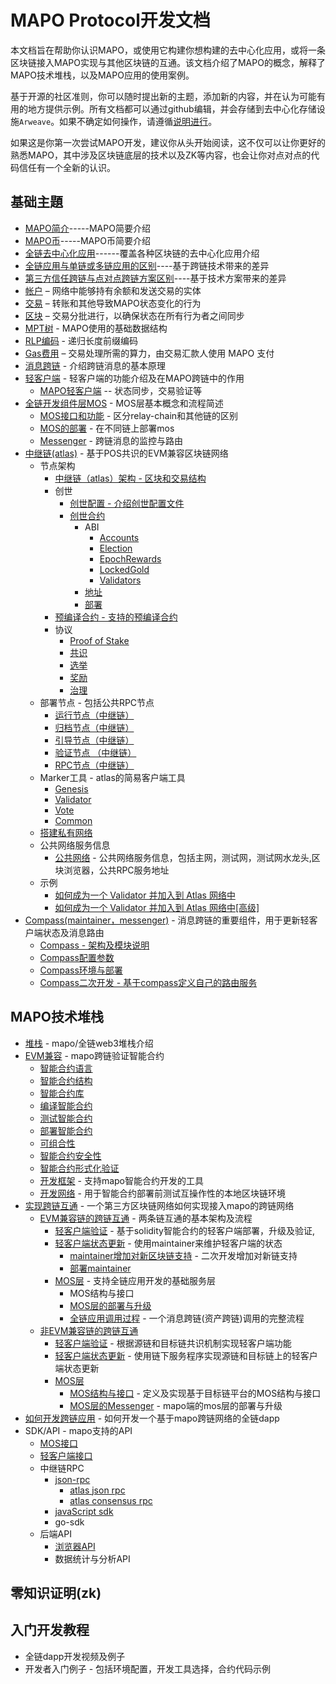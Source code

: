 # MAPO Protocol开发文档

本文档旨在帮助你认识MAPO，或使用它构建你想构建的去中心化应用，或将一条区块链接入MAPO实现与其他区块链的互通。该文档介绍了MAPO的概念，解释了MAPO技术堆栈，以及MAPO应用的使用案例。

基于开源的社区准则，你可以随时提出新的主题，添加新的内容，并在认为可能有用的地方提供示例。所有文档都可以通过github编辑，并会存储到去中心化存储设施`Arweave`。如果不确定如何操作，请遵循[说明进行](docs/editing-markdown.md)。

如果这是你第一次尝试MAPO开发，建议你从头开始阅读，这不仅可以让你更好的熟悉MAPO，其中涉及区块链底层的技术以及ZK等内容，也会让你对点对点的代码信任有一个全新的认识。


## 基础主題

+ [MAPO简介](docs/base/intro-to-mapo/index.md)-----MAPO简要介绍
+ [MAPO币](docs/base/intro-to-mapo/mapo-coin.md)-----MAPO币简要介绍
+ [全链去中心化应用](docs/base/omnichain-dapp/index.md)------覆盖各种区块链的去中心化应用介绍
+ [全链应用与单链或多链应用的区别](docs/base/omnichain-dapp/different.md)----基于跨链技术带来的差异
+ [第三方信任跨链与点对点跨链方案区别](docs/base/omnichain-dapp/the-other.md)----基于技术方案带来的差异
+ [帐户](docs/base/accounts/index.md) – 网络中能够持有余额和发送交易的实体
+ [交易](docs/base/transactions/index.md) – 转账和其他导致MAPO状态变化的行为
+ [区块](docs/base/block/index.md) – 交易分批进行，以确保状态在所有行为者之间同步
+ [MPT树](docs/base/mpt/index.md) - MAPO使用的基础数据结构
+ [RLP编码](docs/base/rlp/index.md) - 递归长度前缀编码
+ [Gas费用](docs/base/gas/index.md) – 交易处理所需的算力，由交易汇款人使用 MAPO 支付
+ [消息跨链](docs/base/cross-chain-message/index.md) - 介绍跨链消息的基本原理
+ [轻客户端](docs/base/light-client/index.md) - 轻客户端的功能介绍及在MAPO跨链中的作用
  + [MAPO轻客户端](docs/base/light-client/MapoLightClient.md)   -- 状态同步，交易验证等
+ [全链开发组件层MOS](docs/base/mos/index.md) - MOS层基本概念和流程简述
    + [MOS接口和功能](docs/base/mos/mos_interface.md) - 区分relay-chain和其他链的区别
    + [MOS的部署](docs/base/mos/mos_deploy.md) - 在不同链上部署mos
    + [Messenger](docs/base/mos/Messenger.md) - 跨链消息的监控与路由
+ [中继链(atlas)](docs/base/mapo-relay-chain/index.md) - 基于POS共识的EVM兼容区块链网络
    + 节点架构
        + [中继链（atlas）架构 - 区块和交易结构](docs/base/mapo-relay-chain/nodes/architecture.md)
        + 创世
          + [创世配置 - 介绍创世配置文件](docs/base/mapo-relay-chain/nodes/genesis-config.md)
          + [创世合约](/docs/base/mapo-relay-chain/genesis-contract/index.md)
            + ABI
              + [Accounts](docs/base/mapo-relay-chain/genesis-contract/accounts.md)
              + [Election](docs/base/mapo-relay-chain/genesis-contract/election.md)
              + [EpochRewards](docs/base/mapo-relay-chain/genesis-contract/epoch-rewards.md)
              + [LockedGold](docs/base/mapo-relay-chain/genesis-contract/locked-gold.md)
              + [Validators](docs/base/mapo-relay-chain/genesis-contract/validators.md)
            + [地址](docs/base/mapo-relay-chain/genesis-contract/address.md)
            + [部署](docs/base/mapo-relay-chain/genesis-contract/deploy.md)
        + [预编译合约 - 支持的预编译合约](docs/base/mapo-relay-chain/genesis-contract/)
        + 协议
          + [Proof of Stake](docs/base/mapo-relay-chain/protocol/pos.md)
          + [共识](docs/base/mapo-relay-chain/protocol/consensus.md)
          + [选举](docs/base/mapo-relay-chain/protocol/election.md)
          + [奖励](docs/base/mapo-relay-chain/protocol/rewards.md)
          + [治理](docs/base/mapo-relay-chain/protocol/governance.md)
    + 部署节点  - 包括公共RPC节点
      + [运行节点（中继链）](docs/base/mapo-relay-chain/nodes/run-a-node.md)
      + [归档节点（中继链）](docs/base/mapo-relay-chain/nodes/archive-nodes.md)
      + [引导节点（中继链）](docs/base/mapo-relay-chain/nodes/bootnodes.md)
      + [验证节点 （中继链）](docs/base/mapo-relay-chain/nodes/validator-nodes.md)
      + [RPC节点（中继链）](docs/base/mapo-relay-chain/nodes/rpc-nodes.md)
    + Marker工具 - atlas的简易客户端工具
      + [Genesis](docs/base/mapo-relay-chain/marker/genesis.md) 
      + [Validator](docs/base/mapo-relay-chain/marker/validator.md) 
      + [Vote](docs/base/mapo-relay-chain/marker/vote.md) 
      + [Common](docs/base/mapo-relay-chain/marker/common.md)
    + [搭建私有网络](docs/base/mapo-relay-chain/make-private-network.md)
    + 公共网络服务信息    
      + [公共网络](docs/base/mapo-relay-chain/public-service.md) - 公共网络服务信息，包括主网，测试网，测试网水龙头,区块浏览器，公共RPC服务地址
    + 示例
      + [如何成为一个 Validator 并加入到 Atlas 网络中](docs/base/mapo-relay-chain/example/how-to-become-a-new-validator.md)
      + [如何成为一个 Validator 并加入到 Atlas 网络中[高级]](docs/base/mapo-relay-chain/example/how-to-become-a-new-validator-advanced.md)
+ [Compass(maintainer，messenger)](docs/base/Compass/index.md) - 消息跨链的重要组件，用于更新轻客户端状态及消息路由
    + [Compass - 架构及模块说明](docs/base/Compass/index.md#compass---架构及模块说明)
    + [Compass配置参数](docs/base/Compass/index.md#compass环境与部署)
    + [Compass环境与部署](docs/base/Compass/index.md#compass环境与部署)
    + [Compass二次开发 - 基于compass定义自己的路由服务](docs/base/Compass/index.md#compass二次开发---基于compass定义自己的路由服务)

## MAPO技术堆栈

+ [堆栈](docs/mapo-stack/stack/index.md) - mapo/全链web3堆栈介绍
+ [EVM兼容](docs/mapo-stack/compatible-evm/index.md) - mapo跨链验证智能合约
  + [智能合约语言](docs/mapo-stack/compatible-evm/solidity.md)
  + [智能合约结构](docs/mapo-stack/compatible-evm/anatomy.md)
  + [智能合约库](docs/mapo-stack/compatible-evm/libraries.md)
  + [编译智能合约](docs/mapo-stack/compatible-evm/compile.md)
  + [测试智能合约](docs/mapo-stack/compatible-evm/testing.md)
  + [部署智能合约](docs/mapo-stack/compatible-evm/deploying.md)
  + [可组合性](docs/mapo-stack/compatible-evm/composability.md)
  + [智能合约安全性](docs/mapo-stack/compatible-evm/security.md)
  + [智能合约形式化验证](docs/mapo-stack/compatible-evm/formal-verification.md)
  + [开发框架](docs/mapo-stack/compatible-evm/frameworks.md) - 支持mapo智能合约开发的工具
  + [开发网络](docs/mapo-stack/compatible-evm/dev-network.md) - 用于智能合约部署前测试互操作性的本地区块链环境
+ [实现跨链互通](docs/mapo-stack/chains-connect/index.md) - 一个第三方区块链网络如何实现接入mapo的跨链网络
  + [EVM兼容链的跨链互通](docs/mapo-stack/chains-connect/evm-chain/index.md) - 两条链互通的基本架构及流程
    + [轻客户端验证](docs/mapo-stack/chains-connect/evm-chain/index.md#light-client层) - 基于solidity智能合约的轻客户端部署，升级及验证,
    + [轻客户端状态更新](docs/mapo-stack/chains-connect/evm-chain/index.md#maintainer开发) - 使用maintainer来维护轻客户端的状态
      + [maintainer增加对新区块链支持](docs/mapo-stack/chains-connect/evm-chain/index.md#maintainer开发) - 二次开发增加对新链支持
      + [部署maintainer](docs/base/Compass/index.md#compass环境与部署) 
    + [MOS层](docs/mapo-stack/chains-connect/evm-chain/index.md#mos层) - 支持全链应用开发的基础服务层
      + MOS结构与接口
      + [MOS层的部署与升级](docs/mapo-stack/chains-connect/evm-chain/index.md#mos合约部署)
      + [全链应用调用过程](docs/mapo-stack/omni-dapp/index.md) - 一个消息跨链(资产跨链)调用的完整流程
  + [非EVM兼容链的跨链互通](docs/mapo-stack/chains-connect/non-evm-chain/index.md)
    + [轻客户端验证](docs/mapo-stack/chains-connect/non-evm-chain/index.md#light-client层) - 根据源链和目标链共识机制实现轻客户端功能
    + [轻客户端状态更新](docs/mapo-stack/chains-connect/non-evm-chain/index.md#maintainer开发) - 使用链下服务程序实现源链和目标链上的轻客户端状态更新
    + [MOS层](docs/mapo-stack/chains-connect/non-evm-chain/index.md#mos层) 
      + [MOS结构与接口](docs/mapo-stack/chains-connect/non-evm-chain/index.md#mos层) - 定义及实现基于目标链平台的MOS结构与接口
      + [MOS层的Messenger](docs/mapo-stack/chains-connect/non-evm-chain/index.md#messeager程序开发)  - mapo端的mos层的部署与升级
+ [如何开发跨链应用](docs/mapo-stack/omni-dapp/index.md) - 如何开发一个基于mapo跨链网络的全链dapp
+ SDK/API - mapo支持的API
  +  [MOS接口](docs/sdk/mos/index.md)
  +  [轻客户端接口](docs/sdk/light-client/index.md)
  +  中继链RPC
     +  [json-rpc](docs/sdk/mapo-relay-chain/json-rpc/index.md)
        +  [atlas json rpc](docs/sdk/mapo-relay-chain/json-rpc/atlas-json-rpc.md)
        +  [atlas consensus rpc](docs/sdk/mapo-relay-chain/json-rpc/atlas-consensus-rpc.md)
     +  [javaScript sdk](docs/sdk/mapo-relay-chain/javaScript.md)
     +  go-sdk
  + 后端API
    + [浏览器API](docs/sdk/backend/index.md)
    + 数据统计与分析API


## 零知识证明(zk)


## 入门开发教程

+ 全链dapp开发视频及例子
+ 开发者入门例子 - 包括环境配置，开发工具选择，合约代码示例





